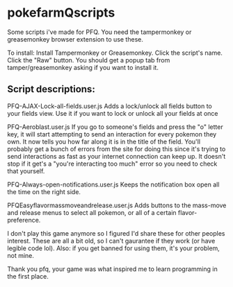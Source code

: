 # pokefarmQscripts
Some scripts i've made for PFQ. You need the tampermonkey or greasemonkey browser extension to use these.

To install:
Install Tampermonkey or Greasemonkey.
Click the script's name.
Click the "Raw" button.
You should get a popup tab from tamper/greasemonkey asking if you want to install it.

## Script descriptions:


PFQ-AJAX-Lock-all-fields.user.js
Adds a lock/unlock all fields button to your fields view. Use it if you want to lock or unlock all your fields at once


PFQ-Aeroblast.user.js
If you go to someone's fields and press the "o" letter key, it will start attempting to send an interaction for every pokemon they own. It now tells you how far along it is in the title of the field. You'll probably get a bunch of errors from the site for doing this since it's trying to send interactions as fast as your internet connection can keep up. It doesn't stop if it get's a "you're interacting too much" error so you need to check that yourself.


PFQ-Always-open-notifications.user.js
Keeps the notification box open all the time on the right side.


PFQEasyflavormassmoveandrelease.user.js
Adds buttons to the mass-move and release menus to select all pokemon, or all of a certain flavor-preference.



I don't play this game anymore so I figured I'd share these for other peoples interest. These are all a bit old, so I can't gaurantee if they work (or have legible code lol). Also: if you get banned for using them, it's your problem, not mine.

Thank you pfq, your game was what inspired me to learn programming in the first place.
